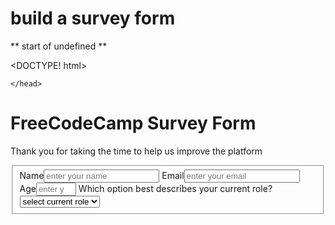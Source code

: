 # **build a survey form**
** start of undefined **


<DOCTYPE! html>
<html lang="en">
  <head>
    <meta charset="UTF-8">
    <title>FreeCodeCamp Survey Form</title>
    <link rel="stylesheet" href="styles.css">

    </head>
 <body>
   <h1 id="title">FreeCodeCamp Survey Form</h1>
   <p id="description">Thank you for taking the time to help us improve the platform</p>
   
   <form id="survey-form">
    <fieldset>
    <label id="name-label">Name</label><input id="name" type="text" placeholder="enter your name" required>
    <label id="email-label">Email</label><input id="email" type="email" placeholder="enter your email" required>
    <label id="number-label">Age</label><input id="number" type="number" placeholder="enter your age" min="18" max="120"></label>
    <label>Which option best describes your current role?</label>
    <select id="dropdown">
      <option value="">select current role</option>
      <option>Student</option>
      <option>Full time job</option>
      <option>other</option>
     </select>
     <!-- <fieldset>
      
    <legend>Would you recommend freeCodeCamp to a friend?</legend>
    <div>
    <input type="radio" class="radio-group" name="definitely" value="definitely" checked><label>definitely</label></div>
    <div>
    <input type="radio" name="not sure" class="radio-group" value="not sure"><label>not sure</label></div>
    <div>
    <input type="radio" name="maybe" class="radio-group" value="maybe"><label>Maybe</label></div>
    
    </fieldset> -->
    
    <label>What is your favorite feature of freeCodeCamp?</label>
    <select id="dropdown">
      <option value="">Select an option</option>
      <option>Challenges</option>
      <option>Projects</option>
      <option>Community</option>
      <option>open source</option>
    </select>
      <label>What would you like to see improved? (Check all that apply)</label>
      <label><input type="checkbox" value="FD">Frontend projects</label>
      <label><input type="checkbox" value="BD">Backend projects</label>
      <label><input type="checkbox" value="DV">Data Visualization</label>
      <label><input type="checkbox" value="challenges">Challenges</label>
      <label>Any comments or suggestions?</label>
      <textarea id="text" name="comment" placeholder="Enter your comment here.."></textarea>
      
      <button type="submit" id="submit">Submit</button>
      </fielset>
      <div class="form-group">
          <p>Would you recommend freeCodeCamp to a friend?</p>
          <label>
            <input
              name="user-recommend"
              value="definitely"
              type="radio"
              class="input-radio"
              checked
            />Definitely</label
          >
          <label>
            <input
              name="user-recommend"
              value="maybe"
              type="radio"
              class="input-radio"
            />Maybe</label
          >

          <label
            ><input
              name="user-recommend"
              value="not-sure"
              type="radio"
              class="input-radio"
            />Not sure</label
          >
        </div>

  </body>
  </html>  
    


** end of undefined **

** start of undefined **

label{
  display:block;
  margin: 0.5rem auto;
}
fieldset{
  background-color: darkblue
  
}
body{
  background-image: url(https://tse1.mm.bing.net/th?id=OIP.7gxgdVLJWduzl-jt6yg0pQHaE7&pid=Api&P=0)
}
h1,p{
  text-align: center;
  
}

** end of undefined **

